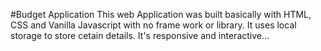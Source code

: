 #Budget Application
This web Application was built basically with HTML, CSS and Vanilla Javascript with no frame work or library.
It uses local storage to store cetain details. It's responsive and interactive...

